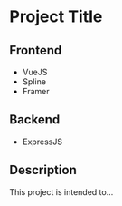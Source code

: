 # Project Title

## Frontend

- VueJS
- Spline
- Framer

## Backend

- ExpressJS

## Description

This project is intended to...